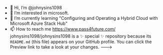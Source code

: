 - 👋 Hi, I’m @johnysins1098
- 👀 I’m interested in microsoft.
- 🌱 I’m currently learning "Configuring and Operating a Hybrid Cloud with Microsoft Azure Stack Hub"
- 📫 How to reach me https://www.pass4future.com/
johnysins1098/johnysins1098 is a ✨ special ✨ repository because its `README.md` (this file) appears on your GitHub profile.
You can click the Preview link to take a look at your changes.
--->
